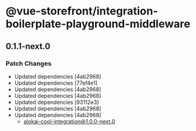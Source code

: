 # @vue-storefront/integration-boilerplate-playground-middleware

## 0.1.1-next.0

### Patch Changes

- Updated dependencies [4ab2968]
- Updated dependencies [77ef4e1]
- Updated dependencies [4ab2968]
- Updated dependencies [4ab2968]
- Updated dependencies [93112e3]
- Updated dependencies [4ab2968]
- Updated dependencies [4ab2968]
  - alokai-cool-integration@1.0.0-next.0
